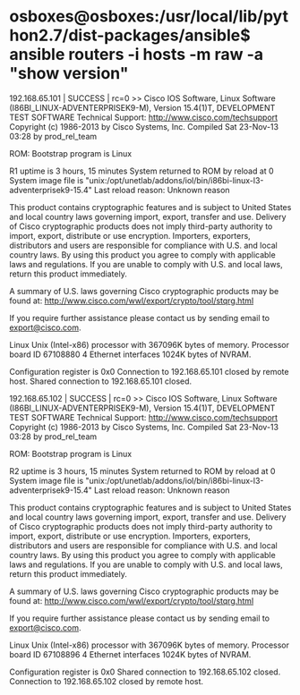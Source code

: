 # osboxes@osboxes:/usr/local/lib/python2.7/dist-packages/ansible$ ansible routers -i hosts -m raw -a "show version"
192.168.65.101 | SUCCESS | rc=0 >>
Cisco IOS Software, Linux Software (I86BI_LINUX-ADVENTERPRISEK9-M), Version 15.4(1)T, DEVELOPMENT TEST SOFTWARE
Technical Support: http://www.cisco.com/techsupport
Copyright (c) 1986-2013 by Cisco Systems, Inc.
Compiled Sat 23-Nov-13 03:28 by prod_rel_team

ROM: Bootstrap program is Linux

R1 uptime is 3 hours, 15 minutes
System returned to ROM by reload at 0
System image file is "unix:/opt/unetlab/addons/iol/bin/i86bi-linux-l3-adventerprisek9-15.4"
Last reload reason: Unknown reason



This product contains cryptographic features and is subject to United
States and local country laws governing import, export, transfer and
use. Delivery of Cisco cryptographic products does not imply
third-party authority to import, export, distribute or use encryption.
Importers, exporters, distributors and users are responsible for
compliance with U.S. and local country laws. By using this product you
agree to comply with applicable laws and regulations. If you are unable
to comply with U.S. and local laws, return this product immediately.

A summary of U.S. laws governing Cisco cryptographic products may be found at:
http://www.cisco.com/wwl/export/crypto/tool/stqrg.html

If you require further assistance please contact us by sending email to
export@cisco.com.

Linux Unix (Intel-x86) processor with 367096K bytes of memory.
Processor board ID 67108880
4 Ethernet interfaces
1024K bytes of NVRAM.



Configuration register is 0x0
Connection to 192.168.65.101 closed by remote host.
Shared connection to 192.168.65.101 closed.


192.168.65.102 | SUCCESS | rc=0 >>
Cisco IOS Software, Linux Software (I86BI_LINUX-ADVENTERPRISEK9-M), Version 15.4(1)T, DEVELOPMENT TEST SOFTWARE
Technical Support: http://www.cisco.com/techsupport
Copyright (c) 1986-2013 by Cisco Systems, Inc.
Compiled Sat 23-Nov-13 03:28 by prod_rel_team

ROM: Bootstrap program is Linux

R2 uptime is 3 hours, 15 minutes
System returned to ROM by reload at 0
System image file is "unix:/opt/unetlab/addons/iol/bin/i86bi-linux-l3-adventerprisek9-15.4"
Last reload reason: Unknown reason



This product contains cryptographic features and is subject to United
States and local country laws governing import, export, transfer and
use. Delivery of Cisco cryptographic products does not imply
third-party authority to import, export, distribute or use encryption.
Importers, exporters, distributors and users are responsible for
compliance with U.S. and local country laws. By using this product you
agree to comply with applicable laws and regulations. If you are unable
to comply with U.S. and local laws, return this product immediately.

A summary of U.S. laws governing Cisco cryptographic products may be found at:
http://www.cisco.com/wwl/export/crypto/tool/stqrg.html

If you require further assistance please contact us by sending email to
export@cisco.com.

Linux Unix (Intel-x86) processor with 367096K bytes of memory.
Processor board ID 67108896
4 Ethernet interfaces
1024K bytes of NVRAM.



Configuration register is 0x0
Shared connection to 192.168.65.102 closed.
Connection to 192.168.65.102 closed by remote host.
